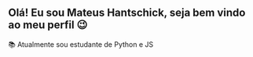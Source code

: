 ## Olá! Eu sou Mateus Hantschick, seja bem vindo ao meu perfil 😉

📚 Atualmente sou estudante de Python e JS







